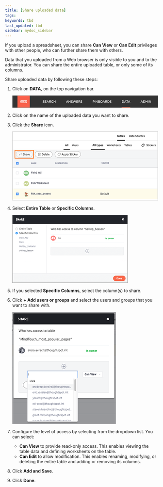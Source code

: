 ```yaml
---
title: [Share uploaded data]
tags:
keywords: tbd
last_updated: tbd
sidebar: mydoc_sidebar
---
```

If you upload a spreadsheet, you can share **Can View** or **Can Edit** privileges with other people, who can further share them with others.

Data that you uploaded from a Web browser is only visible to you and to the administrator. You can share the entire uploaded table, or only some of its columns.

Share uploaded data by following these steps:

1. Click on **DATA**, on the top navigation bar.

     ![](/pages/shared/conrefs/../../images/data_icon.png "Data")

2. Click on the name of the uploaded data you want to share.
3. Click the **Share** icon.

    ![](/pages/images/share_tables.png)

4. Select **Entire Table** or **Specific Columns**.

    ![](/pages/images/share_table.png)

5. If you selected **Specific Columns**, select the column(s) to share.
6. Click **+ Add users or groups** and select the users and groups that you want to share with.

    ![](/pages/images/share_table_with_users.png)

7. Configure the level of access by selecting from the dropdown list. You can select:
    -   **Can View** to provide read-only access. This enables viewing the table data and defining worksheets on the table.
    -   **Can Edit** to allow modification. This enables renaming, modifying, or deleting the entire table and adding or removing its columns.
8. Click **Add and Save**.
9. Click **Done**.

